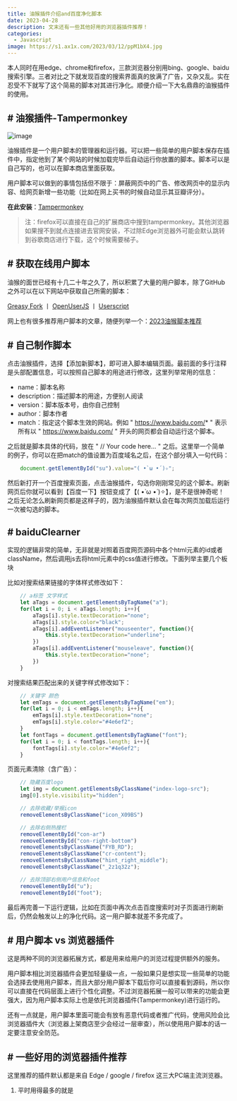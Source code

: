 ```yaml
---
title: 油猴插件介绍and百度净化脚本
date: 2023-04-28
description: 文末还有一些其他好用的浏览器插件推荐！
categories: 
  - Javascript
image: https://s1.ax1x.com/2023/03/12/ppM1bX4.jpg
---
```


本人同时在用edge、chrome和firefox，三款浏览器分别用bing、google、baidu搜索引擎。三者对比之下就发现百度的搜索界面真的放满了广告，又杂又乱。实在忍受不下就写了这个简易的脚本对其进行净化。顺便介绍一下大名鼎鼎的油猴插件的使用。

## # 油猴插件-Tampermonkey

![image](https://s1.ax1x.com/2023/04/28/p9lR6gg.png)

油猴插件是一个用户脚本的管理器和运行器。可以把一些简单的用户脚本保存在插件中，指定他到了某个网站的时候加载完毕后自动运行你放置的脚本。脚本可以是自己写的，也可以在脚本商店里面获取。

用户脚本可以做到的事情包括但不限于：屏蔽网页中的广告、修改网页中的显示内容、给网页新增一些功能（比如在网上买书的时候自动显示其豆瓣评分）。

**在此安装**：[Tampermonkey](https://www.tampermonkey.net/)

> 注：firefox可以直接在自己的扩展商店中搜到tampermonkey。其他浏览器如果搜不到就点连接进去官网安装，不过除Edge浏览器外可能会默认跳转到谷歌商店进行下载，这个时候需要梯子。

## # 获取在线用户脚本

油猴的面世已经有十几二十年之久了，所以积累了大量的用户脚本，除了GitHub之外可以在以下网站中获取自己所需的脚本：

[Greasy Fork](https://greasyfork.org/en) 丨 [OpenUserJS](https://openuserjs.org/) 丨 [Userscript](https://www.userscript.zone/)

网上也有很多推荐用户脚本的文章，随便列举一个：[2023油猴脚本推荐](https://www.v1tx.com/post/best-tampermonkey-scripts/)

## # 自己制作脚本

点击油猴插件，选择【添加新脚本】，即可进入脚本编辑页面。最前面的多行注释是头部配置信息，可以按照自己脚本的用途进行修改，这里列举常用的信息：
- name：脚本名称
- description：描述脚本的用途，方便别人阅读
- version：脚本版本号，由你自己控制
- author：脚本作者
- match：指定这个脚本生效的网站。例如 " https://www.baidu.com/* " 表示所有以 " https://www.baidu.com/ " 开头的网页都会自动运行这个脚本。

之后就是脚本具体的代码，放在 " // Your code here... " 之后。这里举一个简单的例子，你可以在把match的值设置为百度域名之后，在这个部分填入一句代码：

```js
    document.getElementById("su").value="( •̀ ω •́ )✧";
```

然后新打开一个百度搜索页面，点击油猴插件，勾选你刚刚常见的这个脚本。刷新网页后你就可以看到【百度一下】按钮变成了【( •̀ ω •́ )✧】，是不是很神奇呢！之后无论怎么刷新网页都是这样子的，因为油猴插件默认会在每次网页加载后运行一次被勾选的脚本。

## # baiduClearner

实现的逻辑非常的简单，无非就是对照着百度网页源码中各个html元素的id或者className，然后调用js去将html元素中的css值进行修改。下面列举主要几个板块

比如对搜索结果链接的字体样式修改如下：

```js
    // a标签 文字样式
    let aTags = document.getElementsByTagName("a");
    for(let i = 0; i < aTags.length; i++){
        aTags[i].style.textDecoration="none";
        aTags[i].style.color="black";
        aTags[i].addEventListener("mouseenter", function(){
            this.style.textDecoration="underline";
        })
        aTags[i].addEventListener("mouseleave", function(){
            this.style.textDecoration="none";
        })
    }
```

对搜索结果匹配出来的关键字样式修改如下：

```js
    // 关键字 颜色
    let emTags = document.getElementsByTagName("em");
    for(let i = 0; i < emTags.length; i++){
        emTags[i].style.textDecoration="none";
        emTags[i].style.color="#4e6ef2";
    }
    let fontTags = document.getElementsByTagName("font");
    for(let i = 0; i < fontTags.length; i++){
        fontTags[i].style.color="#4e6ef2";
    }
```

页面元素清除（含广告）：

```js
    // 隐藏百度logo
    let img = document.getElementsByClassName("index-logo-src");
    img[0].style.visibility="hidden";

    // 去除收藏/举报icon
    removeElementsByClassName("icon_X09BS")

    // 去除右侧热搜栏
    removeElementById("con-ar")
    removeElementById("con-right-bottom")
    removeElementsByClassName("FYB_RD");
    removeElementsByClassName("cr-content");
    removeElementsByClassName("hint_right_middle");
    removeElementsByClassName("_2z1q32z");

    // 去除顶部右侧用户信息和foot
    removeElementById("u");
    removeElementById("foot");
```

最后再完善一下运行逻辑，比如在页面中再次点击百度搜索时对子页面进行刷新后，仍然会触发以上的净化代码。这一用户脚本就差不多完成了。

## # 用户脚本 vs 浏览器插件

这是两种不同的浏览器拓展方式，都是用来给用户的浏览过程提供额外的服务。

用户脚本相比浏览器插件会更加轻量级一点，一般如果只是想实现一些简单的功能会选择去使用用户脚本，而且大部分用户脚本下载后你可以直接看到源码，所以你可以直接在代码层面上进行个性化调整。不过浏览器拓展一般可以带来的功能会更强大，因为用户脚本实际上也是依托浏览器插件(Tampermonkey)进行运行的。

还有一点就是，用户脚本里面可能会有放有恶意代码或者推广代码，使用风险会比浏览器插件大（浏览器上架商店至少会经过一层审查），所以使用用户脚本的话一定要注意安全防范。

## # 一些好用的浏览器插件推荐

这里推荐的插件默认都是来自 Edge / google / firefox 这三大PC端主流浏览器。

1. 平时用得最多的就是